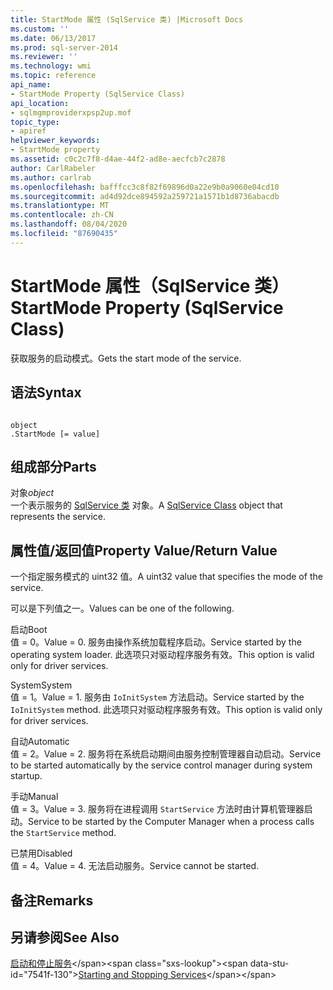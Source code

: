 ```yaml
---
title: StartMode 属性 (SqlService 类) |Microsoft Docs
ms.custom: ''
ms.date: 06/13/2017
ms.prod: sql-server-2014
ms.reviewer: ''
ms.technology: wmi
ms.topic: reference
api_name:
- StartMode Property (SqlService Class)
api_location:
- sqlmgmproviderxpsp2up.mof
topic_type:
- apiref
helpviewer_keywords:
- StartMode property
ms.assetid: c0c2c7f8-d4ae-44f2-ad8e-aecfcb7c2878
author: CarlRabeler
ms.author: carlrab
ms.openlocfilehash: bafffcc3c8f82f69896d0a22e9b0a9060e04cd10
ms.sourcegitcommit: ad4d92dce894592a259721a1571b1d8736abacdb
ms.translationtype: MT
ms.contentlocale: zh-CN
ms.lasthandoff: 08/04/2020
ms.locfileid: "87690435"
---
```

# <a name="startmode-property-sqlservice-class"></a><span data-ttu-id="7541f-102">StartMode 属性（SqlService 类）</span><span class="sxs-lookup"><span data-stu-id="7541f-102">StartMode Property (SqlService Class)</span></span>
  <span data-ttu-id="7541f-103">获取服务的启动模式。</span><span class="sxs-lookup"><span data-stu-id="7541f-103">Gets the start mode of the service.</span></span>  
  
## <a name="syntax"></a><span data-ttu-id="7541f-104">语法</span><span class="sxs-lookup"><span data-stu-id="7541f-104">Syntax</span></span>  
  
```  
  
object  
.StartMode [= value]  
```  
  
## <a name="parts"></a><span data-ttu-id="7541f-105">组成部分</span><span class="sxs-lookup"><span data-stu-id="7541f-105">Parts</span></span>  
 <span data-ttu-id="7541f-106">对象</span><span class="sxs-lookup"><span data-stu-id="7541f-106">*object*</span></span>  
 <span data-ttu-id="7541f-107">一个表示服务的 [SqlService 类](sqlservice-class.md) 对象。</span><span class="sxs-lookup"><span data-stu-id="7541f-107">A [SqlService Class](sqlservice-class.md) object that represents the service.</span></span>  
  
## <a name="property-valuereturn-value"></a><span data-ttu-id="7541f-108">属性值/返回值</span><span class="sxs-lookup"><span data-stu-id="7541f-108">Property Value/Return Value</span></span>  
 <span data-ttu-id="7541f-109">一个指定服务模式的 uint32 值。</span><span class="sxs-lookup"><span data-stu-id="7541f-109">A uint32 value that specifies the mode of the service.</span></span>  
  
 <span data-ttu-id="7541f-110">可以是下列值之一。</span><span class="sxs-lookup"><span data-stu-id="7541f-110">Values can be one of the following.</span></span>  
  
 <span data-ttu-id="7541f-111">启动</span><span class="sxs-lookup"><span data-stu-id="7541f-111">Boot</span></span>  
 <span data-ttu-id="7541f-112">值 = 0。</span><span class="sxs-lookup"><span data-stu-id="7541f-112">Value = 0.</span></span> <span data-ttu-id="7541f-113">服务由操作系统加载程序启动。</span><span class="sxs-lookup"><span data-stu-id="7541f-113">Service started by the operating system loader.</span></span> <span data-ttu-id="7541f-114">此选项只对驱动程序服务有效。</span><span class="sxs-lookup"><span data-stu-id="7541f-114">This option is valid only for driver services.</span></span>  
  
 <span data-ttu-id="7541f-115">System</span><span class="sxs-lookup"><span data-stu-id="7541f-115">System</span></span>  
 <span data-ttu-id="7541f-116">值 = 1。</span><span class="sxs-lookup"><span data-stu-id="7541f-116">Value = 1.</span></span> <span data-ttu-id="7541f-117">服务由 `IoInitSystem` 方法启动。</span><span class="sxs-lookup"><span data-stu-id="7541f-117">Service started by the `IoInitSystem` method.</span></span> <span data-ttu-id="7541f-118">此选项只对驱动程序服务有效。</span><span class="sxs-lookup"><span data-stu-id="7541f-118">This option is valid only for driver services.</span></span>  
  
 <span data-ttu-id="7541f-119">自动</span><span class="sxs-lookup"><span data-stu-id="7541f-119">Automatic</span></span>  
 <span data-ttu-id="7541f-120">值 = 2。</span><span class="sxs-lookup"><span data-stu-id="7541f-120">Value = 2.</span></span> <span data-ttu-id="7541f-121">服务将在系统启动期间由服务控制管理器自动启动。</span><span class="sxs-lookup"><span data-stu-id="7541f-121">Service to be started automatically by the service control manager during system startup.</span></span>  
  
 <span data-ttu-id="7541f-122">手动</span><span class="sxs-lookup"><span data-stu-id="7541f-122">Manual</span></span>  
 <span data-ttu-id="7541f-123">值 = 3。</span><span class="sxs-lookup"><span data-stu-id="7541f-123">Value = 3.</span></span> <span data-ttu-id="7541f-124">服务将在进程调用 `StartService` 方法时由计算机管理器启动。</span><span class="sxs-lookup"><span data-stu-id="7541f-124">Service to be started by the Computer Manager when a process calls the `StartService` method.</span></span>  
  
 <span data-ttu-id="7541f-125">已禁用</span><span class="sxs-lookup"><span data-stu-id="7541f-125">Disabled</span></span>  
 <span data-ttu-id="7541f-126">值 = 4。</span><span class="sxs-lookup"><span data-stu-id="7541f-126">Value = 4.</span></span> <span data-ttu-id="7541f-127">无法启动服务。</span><span class="sxs-lookup"><span data-stu-id="7541f-127">Service cannot be started.</span></span>  
  
## <a name="remarks"></a><span data-ttu-id="7541f-128">备注</span><span class="sxs-lookup"><span data-stu-id="7541f-128">Remarks</span></span>  
  
## <a name="see-also"></a><span data-ttu-id="7541f-129">另请参阅</span><span class="sxs-lookup"><span data-stu-id="7541f-129">See Also</span></span>  
 <span data-ttu-id="7541f-130">[启动和停止服务](https://technet.microsoft.com/library/ms174886\(v=sql.105\).aspx)</span><span class="sxs-lookup"><span data-stu-id="7541f-130">[Starting and Stopping Services](https://technet.microsoft.com/library/ms174886\(v=sql.105\).aspx)</span></span>  
  
  
